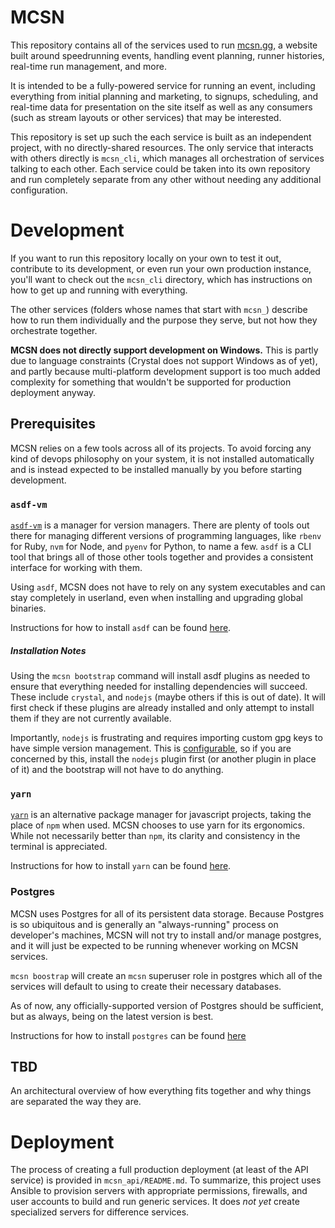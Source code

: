 # MCSN

This repository contains all of the services used to run [mcsn.gg](https://mcsn.gg), a website built around speedrunning events, handling event planning, runner histories, real-time run management, and more.

It is intended to be a fully-powered service for running an event, including everything from initial planning and marketing, to signups, scheduling, and real-time data for presentation on the site itself as well as any consumers (such as stream layouts or other services) that may be interested.

This repository is set up such the each service is built as an independent project, with no directly-shared resources. The only service that interacts with others directly is `mcsn_cli`, which manages all orchestration of services talking to each other. Each service could be taken into its own repository and run completely separate from any other without needing any additional configuration.

# Development

If you want to run this repository locally on your own to test it out, contribute to its development, or even run your own production instance, you'll want to check out the `mcsn_cli` directory, which has instructions on how to get up and running with everything.

The other services (folders whose names that start with `mcsn_`) describe how to run them individually and the purpose they serve, but not how they orchestrate together.

**MCSN does not directly support development on Windows.** This is partly due to language constraints (Crystal does not support Windows as of yet), and partly because multi-platform development support is too much added complexity for something that wouldn't be supported for production deployment anyway.

## Prerequisites

MCSN relies on a few tools across all of its projects. To avoid forcing any kind of devops philosophy on your system, it is not installed automatically and is instead expected to be installed manually by you before starting development.

### `asdf-vm`

[`asdf-vm`](https://asdf-vm.com) is a manager for version managers. There are plenty of tools out there for managing different versions of programming languages, like `rbenv` for Ruby, `nvm` for Node, and `pyenv` for Python, to name a few. `asdf` is a CLI tool that brings all of those other tools together and provides a consistent interface for working with them.

Using `asdf`, MCSN does not have to rely on any system executables and can stay completely in userland, even when installing and upgrading global binaries.

Instructions for how to install `asdf` can be found [here](https://asdf-vm.com/#/core-manage-asdf-vm).

##### Installation Notes

Using the `mcsn bootstrap` command will install asdf plugins as needed to ensure that everything needed for installing dependencies will succeed. These include `crystal`, and `nodejs` (maybe others if this is out of date). It will first check if these plugins are already installed and only attempt to install them if they are not currently available.

Importantly, `nodejs` is frustrating and requires importing custom gpg keys to have simple version management. This is [configurable](https://github.com/asdf-vm/asdf-nodejs#use), so if you are concerned by this, install the `nodejs` plugin first (or another plugin in place of it) and the bootstrap will not have to do anything.

### `yarn`

[`yarn`]() is an alternative package manager for javascript projects, taking the place of `npm` when used. MCSN chooses to use yarn for its ergonomics. While not necessarily better than `npm`, its clarity and consistency in the terminal is appreciated.

Instructions for how to install `yarn` can be found [here](https://legacy.yarnpkg.com/lang/en/docs/install/).

### Postgres

MCSN uses Postgres for all of its persistent data storage. Because Postgres is so ubiquitous and is generally an "always-running" process on developer's machines, MCSN will not try to install and/or manage postgres, and it will just be expected to be running whenever working on MCSN services.

`mcsn boostrap` will create an `mcsn` superuser role in postgres which all of the services will default to using to create their necessary databases.

As of now, any officially-supported version of Postgres should be sufficient, but as always, being on the latest version is best.

Instructions for how to install `postgres` can be found [here](https://www.postgresql.org/download/)

## TBD

An architectural overview of how everything fits together and why things are separated the way they are.

# Deployment

The process of creating a full production deployment (at least of the API service) is provided in `mcsn_api/README.md`. To summarize, this project uses Ansible to provision servers with appropriate permissions, firewalls, and user accounts to build and run generic services. It does _not yet_ create specialized servers for difference services.
